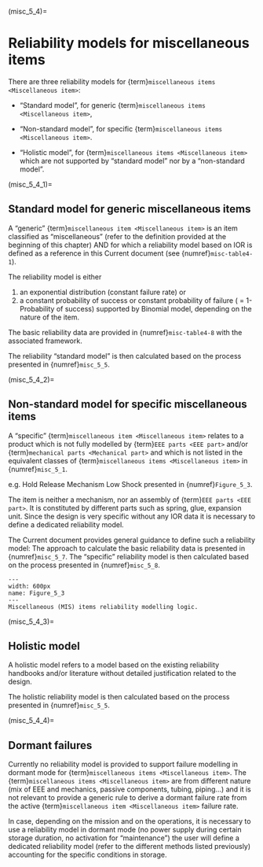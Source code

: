 <!--- Copyright (C) Matrisk GmbH 2022 -->

(misc_5_4)=
# Reliability models for miscellaneous items
There are three reliability models for {term}`miscellaneous items <Miscellaneous item>`:

* “Standard model”, for generic {term}`miscellaneous items <Miscellaneous item>`,

* “Non-standard model”, for specific {term}`miscellaneous items <Miscellaneous item>`.

* “Holistic model”, for {term}`miscellaneous items <Miscellaneous item>` which are not supported by “standard model” nor by a “non-standard model”.


(misc_5_4_1)=
## Standard model for generic miscellaneous items

A “generic” {term}`miscellaneous item <Miscellaneous item>` is an item classified as “miscellaneous” (refer to the definition provided at the beginning of this chapter) AND for which a reliability model based on IOR is defined as a reference in this Current document (see {numref}`misc-table4-1`).

The reliability model is either 

1. an exponential distribution (constant failure rate) or 
2. a constant probability of success or constant probability of failure ( = 1- Probability of success) supported by Binomial model, depending on the nature of the item.

The basic reliability data are provided in {numref}`misc-table4-8` with the associated framework.

The reliability “standard model” is then calculated based on the process presented in {numref}`misc_5_5`.


(misc_5_4_2)=
## Non-standard model for specific miscellaneous items

A “specific” {term}`miscellaneous item <Miscellaneous item>` relates to a product which is not fully modelled by {term}`EEE parts <EEE part>` and/or {term}`mechanical parts <Mechanical part>` and which is not listed in the equivalent classes of {term}`miscellaneous items <Miscellaneous item>` in {numref}`misc_5_1`.

e.g. Hold Release Mechanism Low Shock presented in {numref}`Figure_5_3`.

The item is neither a mechanism, nor an assembly of {term}`EEE parts <EEE part>`. It is constituted by different parts such as spring, glue, expansion unit. Since the design is very specific without any IOR data it is necessary to define a dedicated reliability model.

The Current document provides general guidance to define such a reliability model: The approach to calculate the basic reliability data is presented in {numref}`misc_5_7`. The “specific” reliability model is then calculated based on the process presented in {numref}`misc_5_8`.

```{figure} ../../picture/figure4_3.png
---
width: 600px
name: Figure_5_3
---
Miscellaneous (MIS) items reliability modelling logic.
```


(misc_5_4_3)=
## Holistic model

A holistic model refers to a model based on the existing reliability handbooks and/or literature without detailed justification related to the design.

The holistic reliability model is then calculated based on the process presented in {numref}`misc_5_5`.


(misc_5_4_4)=
## Dormant failures

Currently no reliability model is provided to support failure modelling in dormant mode for {term}`miscellaneous items <Miscellaneous item>`. The {term}`miscellaneous items <Miscellaneous item>` are from different nature (mix of EEE and mechanics, passive components, tubing, piping…) and it is not relevant to provide a generic rule to derive a dormant failure rate from the active {term}`miscellaneous item <Miscellaneous item>` failure rate.

In case, depending on the mission and on the operations, it is necessary to use a reliability model in dormant mode (no power supply during certain storage duration, no activation for “maintenance”) the user will define a dedicated reliability model (refer to the different methods listed previously) accounting for the specific conditions in storage.